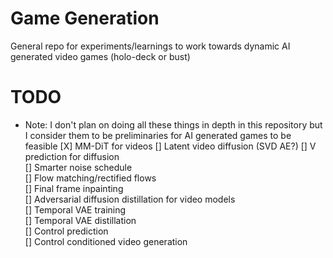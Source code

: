 # Game Generation

General repo for experiments/learnings to work towards dynamic AI generated video games (holo-deck or bust)

# TODO
- Note: I don't plan on doing all these things in depth in this repository but I consider them to be preliminaries for AI generated games to be feasible
[X] MM-DiT for videos
[] Latent video diffusion (SVD AE?)
[] V prediction for diffusion  
[] Smarter noise schedule  
[] Flow matching/rectified flows  
[] Final frame inpainting  
[] Adversarial diffusion distillation for video models  
[] Temporal VAE training  
[] Temporal VAE distillation  
[] Control prediction  
[] Control conditioned video generation  
